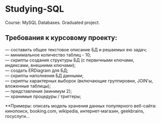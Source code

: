# Studying-SQL
Course: MySQL Databases. Graduated project.

## Требования к курсовому проекту:
— cоставить общее текстовое описание БД и решаемых ею задач;  
— минимальное количество таблиц - 10;  
— скрипты создания структуры БД (с первичными ключами, индексами, внешними ключами);  
— создать ERDiagram для БД;  
— скрипты наполнения БД данными;  
— скрипты характерных выборок (включающие группировки, JOIN'ы, вложенные таблицы);  
— представления (минимум 2);  
— хранимые процедуры / триггеры;  
  
**Примеры: описать модель хранения данных популярного веб-сайта: кинопоиск, booking.com, wikipedia, интернет-магазин, geekbrains, госуслуги...
